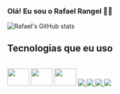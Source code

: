 ### Olá! Eu sou o Rafael Rangel :technologist:

![Rafael's GitHub stats](https://github-readme-stats.vercel.app/api?username=Rafael-Rangel&show_icons=true&theme=dracula)

## Tecnologias que eu uso 

<div style=" display:inline-block"><br>
<img aling="center" height="40" width="50" src="https://cdn.jsdelivr.net/gh/devicons/devicon/icons/html5/html5-original.svg" />
<img aling="center" height="40" width="50" src="https://cdn.jsdelivr.net/gh/devicons/devicon/icons/css3/css3-original.svg" />
<img aling="center" height="40" width="50" src="https://cdn.jsdelivr.net/gh/devicons/devicon/icons/javascript/javascript-original.svg" />
</div>

<div style="display:inline-block">

<a href="https://www.instagram.com/rafarangel.dev/?next=%2F">
<img src="https://img.shields.io/badge/Instagram-E4405F?style=for-the-badge&logo=instagram&logoColor=white">
</a>
  
<a href="mailto:webcode.deve@gmail.com">
<img src="https://img.shields.io/badge/Gmail-D14836?style=for-the-badge&logo=gmail&logoColor=white">
</a>

  
<a href="https://www.linkedin.com/in/rafael-rangel-2573361b3/">
<img src="https://img.shields.io/badge/LinkedIn-0077B5?style=for-the-badge&logo=linkedin&logoColor=white">
</a>

  <a href="https://rafael-rangel.github.io/Portf-lio-Rafael-Rangel/">
<img src="https://img.shields.io/badge/website-000000?style=for-the-badge&logo=About.me&logoColor=white">
</a>

  
  

